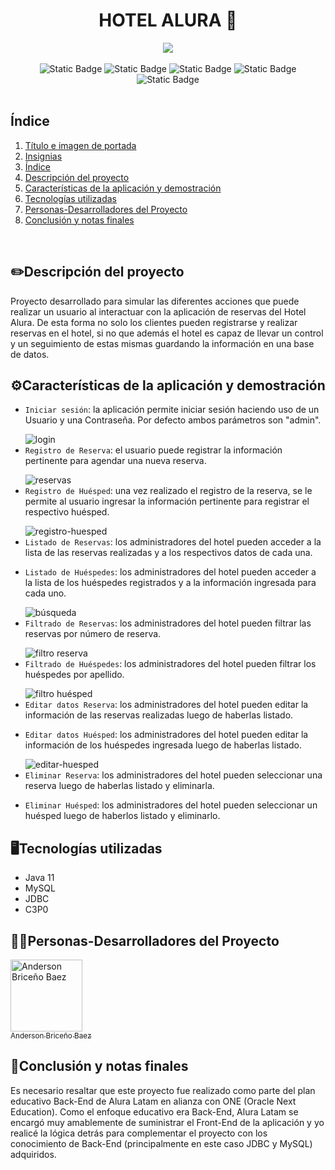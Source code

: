 <h1 align="center" id="titulo-e-imagen-de-portada"> HOTEL ALURA 🏨</h1>

<div align="center" id="titulo-e-imagen-de-portada">
        <img src="https://github.com/abriceno221/Hotel-Alura/assets/132310492/356c1fe3-af2e-4c5c-971e-58f0c26ccf2b">
</div>
<br>

<div align = "center" id="insignias">
    <span style="display: inline-block;">
        <img alt="Static Badge" src="https://img.shields.io/badge/relase%20date-september2023-green">
        <img alt="Static Badge" src="https://img.shields.io/badge/JavaSE11-purple">
        <img alt="Static Badge" src="https://img.shields.io/badge/maven-v3.7.0-darkblue">
        <img alt="Static Badge" src="https://img.shields.io/badge/c3p0-v0.9.5.5-green">
        <img alt="Static Badge" src="https://img.shields.io/badge/status-finished-red">
    </span>
</div>

<br>

<h2 id="indice">Índice</h2>

<ol>
    <li><a href="#titulo-e-imagen-de-portada">Título e imagen de portada</a></li>
    <li><a href="#insignias">Insignias</a></li>
    <li><a href="#indice">Índice</a></li>
    <li><a href="#descripcion-del-proyecto">Descripción del proyecto</a></li>
    <li><a href="#caracteristicas-de-la-aplicacion-y-demostracion">Características de la aplicación y demostración</a></li>
    <li><a href="#tecnologias-utilizadas">Tecnologías utilizadas</a></li>
    <li><a href="#personas-desarrolladores-del-proyecto">Personas-Desarrolladores del Proyecto</a></li>
    <li><a href="#conclusion-y-notas-finales">Conclusión y notas finales</a></li>
</ol>

<br>
<h2 id="descripcion-del-proyecto">✏️Descripción del proyecto</h2>
Proyecto desarrollado para simular las diferentes acciones que puede realizar un usuario al interactuar con la aplicación de reservas del Hotel Alura. 
De esta forma no solo los clientes pueden registrarse y realizar reservas en el hotel, si no que además el hotel es capaz de llevar un control y un seguimiento de estas mismas guardando la información en 
una base de datos.

<h2 id="caracteristicas-de-la-aplicacion-y-demostracion">⚙️Características de la aplicación y demostración</h2>
<ul>
    <li><code>Iniciar sesión</code>: la aplicación permite iniciar sesión haciendo uso de un Usuario y una Contraseña. Por defecto ambos parámetros son "admin".
      <p></p>
      <img alt="login" src="https://github.com/abriceno221/Hotel-Alura/assets/132310492/ce93a136-54ae-4133-9e96-bc7a5d93234b">
    </li>
    <li><code>Registro de Reserva</code>: el usuario puede registrar la información pertinente para agendar una nueva reserva.
      <p></p>
      <img alt="reservas" src="https://github.com/abriceno221/Hotel-Alura/assets/132310492/630269d9-b925-4208-9d64-a1551727e6b0">
    </li>
    <li><code>Registro de Huésped</code>: una vez realizado el registro de la reserva, se le permite al usuario ingresar la información pertinente para registrar el respectivo huésped.
      <p></p>
      <img alt="registro-huesped" src="https://github.com/abriceno221/Hotel-Alura/assets/132310492/ee6df56c-e870-4757-a8dc-744a2bd1f56c">
    </li>
    <li><code>Listado de Reservas</code>: los administradores del hotel pueden acceder a la lista de las reservas realizadas y a los respectivos datos de cada una.
      <p></p>
    </li>
    <li><code>Listado de Huéspedes</code>: los administradores del hotel pueden acceder a la lista de los huéspedes registrados y a la información ingresada para cada uno.
      <p></p>
     <img alt="búsqueda" src="https://github.com/abriceno221/Hotel-Alura/assets/132310492/4a7af12d-7e47-42fe-b179-040355800ba4">
    </li>
    <li><code>Filtrado de Reservas</code>: los administradores del hotel pueden filtrar las reservas por número de reserva.
      <p></p>
      <img alt="filtro reserva" src="https://github.com/abriceno221/Hotel-Alura/assets/132310492/abbdf415-d780-4a1d-ad9a-d66dca8880c9">
    </li>
    <li><code>Filtrado de Huéspedes</code>: los administradores del hotel pueden filtrar los huéspedes por apellido.
      <p></p>
      <img alt="filtro huésped" src="https://github.com/abriceno221/Hotel-Alura/assets/132310492/2591ec5c-3412-4528-8828-de94d9e2320b">
    </li>
    <li><code>Editar datos Reserva</code>: los administradores del hotel pueden editar la información de las reservas realizadas luego de haberlas listado.
      <p></p>
    </li>
    <li><code>Editar datos Huésped</code>: los administradores del hotel pueden editar la información de los huéspedes ingresada luego de haberlas listado.
      <p></p>
      <img alt="editar-huesped" src="https://github.com/abriceno221/Hotel-Alura/assets/132310492/2af2ac8d-3634-40ad-b4c0-83e954f5c55f">
    </li>
    <li><code>Eliminar Reserva</code>: los administradores del hotel pueden seleccionar una reserva luego de haberlas listado y eliminarla.
      <p></p>
    </li>
    <li><code>Eliminar Huésped</code>: los administradores del hotel pueden seleccionar un huésped luego de haberlos listado y eliminarlo.
      <p></p>
    </li> 
</ul>

<h2 id="tecnologias-utilizadas">🖥️Tecnologías utilizadas</h2>
<ul>
    <li>Java 11</li>
    <li>MySQL</li>
    <li>JDBC</li>
    <li>C3P0</li>
</ul>
  
<h2 id="personas-desarrolladores-del-proyecto">🧑‍💻Personas-Desarrolladores del Proyecto</h2>
<a href="https://github.com/abriceno221">
  <img src="https://github.com/abriceno221/Conversor/assets/132310492/49dac16e-fb44-4779-bff7-05ac8593aee4" width="115" alt="Anderson Briceño Baez">
  <br>
  <sub>Anderson Briceño Baez</sub>
</a>

<h2 id="conclusion-y-notas-finales">📜Conclusión y notas finales</h2>
Es necesario resaltar que este proyecto fue realizado como parte del plan educativo Back-End de Alura Latam en alianza con ONE (Oracle Next Education). Como el enfoque educativo era Back-End, Alura Latam
se encargó muy amablemente de suministrar el Front-End de la aplicación y yo realicé la lógica detrás para complementar el proyecto con los conocimiento de Back-End (principalmente en este caso JDBC y MySQL) adquiridos.



